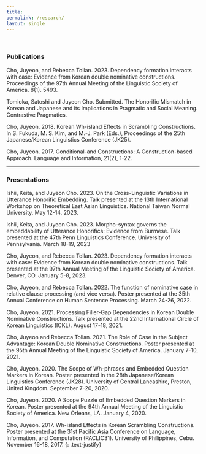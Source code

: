 ```yaml
---
title: 
permalink: /research/
layout: single
---
```

<br>

### Publications

Cho, Juyeon, and Rebecca Tollan. 2023. Dependency formation interacts with case: Evidence from Korean double nominative constructions. Proceedings of the 97th Annual Meeting of the Linguistic Society of America. 8(1). 5493.

Tomioka, Satoshi and Juyeon Cho. Submitted. The Honorific Mismatch in Korean and Japanese and its Implications in Pragmatic and Social Meaning. Contrastive Pragmatics.

Cho, Juyeon. 2018. Korean Wh-island Effects in Scrambling Constructions. In S. Fukuda, M. S. Kim, and M.-J. Park (Eds.), Proceedings of the 25th Japanese/Korean Linguistics Conference (JK25).

Cho, Juyeon. 2017. Conditional-and Constructions: A Construction-based Approach. Language and Information, 21(2), 1-22.

---

### Presentations

Ishii, Keita, and Juyeon Cho. 2023. On the Cross-Linguistic Variations in Utterance Honorific Embedding. Talk presented at the 13th International Workshop on Theoretical East Asian Linguistics. National Taiwan Normal University. May 12-14, 2023.

Ishii, Keita, and Juyeon Cho. 2023. Morpho-syntax governs the embeddability of Utterance Honorifics: Evidence from Burmese. Talk presented at the 47th Penn Linguistics Conference. University of Pennsylvania. March 18-19, 2023

Cho, Juyeon, and Rebecca Tollan. 2023. Dependency formation interacts with case: Evidence from Korean double nominative constructions. Talk presented at the 97th Annual Meeting of the Linguistic Society of America. Denver, CO. January 5-8, 2023.

Cho, Juyeon, and Rebecca Tollan. 2022. The function of nominative case in relative clause processing (and vice versa). Poster presented at the 35th Annual Conference on Human Sentence Processing. March 24-26, 2022.

Cho, Juyeon. 2021. Processing Filler-Gap Dependencies in Korean Double Nominative Constructions. Talk presented at the 22nd International Circle of Korean Linguistics (ICKL). August 17-18, 2021.

Cho, Juyeon and Rebecca Tollan. 2021. The Role of Case in the Subject Advantage: Korean Double Nominative Constructions. Poster presented at the 95th Annual Meeting of the Linguistic Society of America. January 7-10, 2021.

Cho, Juyeon. 2020. The Scope of Wh-phrases and Embedded Question Markers in Korean. Poster presented in the 28th Japanese/Korean Linguistics Conference (JK28). University of Central Lancashire, Preston, United Kingdom. September 7-20, 2020.

Cho, Juyeon. 2020. A Scope Puzzle of Embedded Question Markers in Korean. Poster presented at the 94th Annual Meeting of the Linguistic Society of America. New Orleans, LA. January 4, 2020.

Cho, Juyeon. 2017. Wh-island Effects in Korean Scrambling Constructions. Poster presented at the 31st Pacific Asia Conference on Language, Information, and Computation (PACLIC31). University of Philippines, Cebu. November 16-18, 2017.
{: .text-justify}
